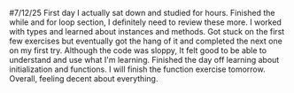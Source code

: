 #7/12/25
First day I actually sat down and studied for hours. Finished the while and for loop section, I definitely need to review these more. I worked with types and learned about instances and methods. Got stuck on the first few exercises but eventually got the hang of it and completed the next one on my first try. Although the code was sloppy, It felt good to be able to understand and use what I'm learning. Finished the day off learning about initialization and functions. I will finish the function exercise tomorrow. Overall, feeling decent about everything. 
